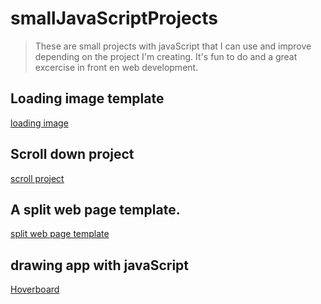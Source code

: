 # smallJavaScriptProjects
> These are small projects with javaScript that I can use and improve depending on the project I'm creating. It's fun to do and a great excercise in front en web development.
## Loading image template
[loading image](https://levycro-loadingimg.netlify.app/)

## Scroll down project
[scroll project](https://levycro-scrollproject.netlify.app/)

## A split web page template.
[split web page template](https://levycro-splitpage.netlify.app/)


## drawing app with javaScript
[Hoverboard](https://levycro-hoverboard.netlify.app/)